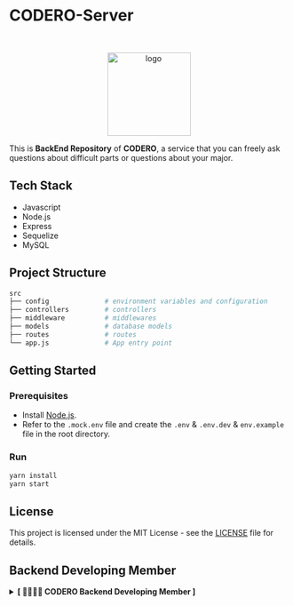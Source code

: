 # CODERO-Server

<br />
<p align="center">
  <img src="https://avatars.githubusercontent.com/u/94104993?s=200&v=4" alt="logo" width="150px" />
</p>

This is **BackEnd Repository** of **CODERO**, a service that you can freely ask questions about difficult parts or questions about your major.

## Tech Stack

- Javascript
- Node.js
- Express
- Sequelize
- MySQL

## Project Structure

```bash
src
├── config              # environment variables and configuration
├── controllers         # controllers
├── middleware          # middlewares
├── models              # database models
├── routes              # routes
└── app.js              # App entry point
```

## Getting Started

### Prerequisites

- Install [Node.js](https://nodejs.org/).
- Refer to the `.mock.env` file and create the `.env` & `.env.dev` & `env.example` file in the root directory.

### Run

```bash
yarn install
yarn start
```

## License

This project is licensed under the MIT License - see the [LICENSE](./LICENSE) file for details.

## Backend Developing Member

<details>
<summary><b>[ 👨‍👩‍👦‍👦 CODERO Backend Developing Member ]</b> </summary>
<div markdown="1">

<details>
<summary>⌨️ Backend Developer ⌨️</summary>
<div class="Backend-developer">

| ![skmn3](https://images.weserv.nl/?url=https://avatars.githubusercontent.com/u/81291090?s=400&v=4"?v=4&h=250&w=250&fit=cover&mask=circle&maxage=7d) | ![2yev1n](https://images.weserv.nl/?url=https://avatars.githubusercontent.com/u/81291095?v=4"?v=4&h=250&w=250&fit=cover&mask=circle&maxage=7d) |
| :-------------------------------------------------------------------------------------------------------------------------------------------------: | :--------------------------------------------------------------------------------------------------------------------------------------------: |
|                                                         [박상진](https://github.com/skmn3)                                                          |                                                      [이예빈](https://github.com/2yev1n)                                                       |

</div>
</details>

